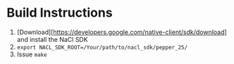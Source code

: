 # Build Instructions

1. [Download][https://developers.google.com/native-client/sdk/download] and install the NaCl SDK
1. `export NACL_SDK_ROOT=/Your/path/to/nacl_sdk/pepper_25/`
1. Issue `make`